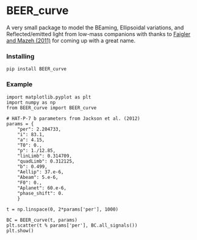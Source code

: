 # BEER_curve
A very small package to model the BEaming, Ellipsoidal variations, and Reflected/emitted light from low-mass companions
with thanks to [Faigler and Mazeh (2011)](http://adsabs.harvard.edu/abs/2011MNRAS.415.3921F) for coming up with a great name.

### Installing
```
pip install BEER_curve
```

### Example
```
import matplotlib.pyplot as plt
import numpy as np
from BEER_curve import BEER_curve

# HAT-P-7 b parameters from Jackson et al. (2012)
params = {
    "per": 2.204733,
    "i": 83.1,
    "a": 4.15,
    "T0": 0.,
    "p": 1./12.85,
    "linLimb": 0.314709,
    "quadLimb": 0.312125,
    "b": 0.499,
    "Aellip": 37.e-6,
    "Abeam": 5.e-6,
    "F0": 0.,
    "Aplanet": 60.e-6,
    "phase_shift": 0.
    }

t = np.linspace(0, 2*params['per'], 1000)

BC = BEER_curve(t, params)
plt.scatter(t % params['per'], BC.all_signals())
plt.show()

```
